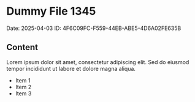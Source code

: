 # Dummy File 1345

Date: 2025-04-03
ID: 4F6C09FC-F559-44EB-ABE5-4D6A02FE635B

## Content

Lorem ipsum dolor sit amet, consectetur adipiscing elit.
Sed do eiusmod tempor incididunt ut labore et dolore magna aliqua.

* Item 1
* Item 2
* Item 3
